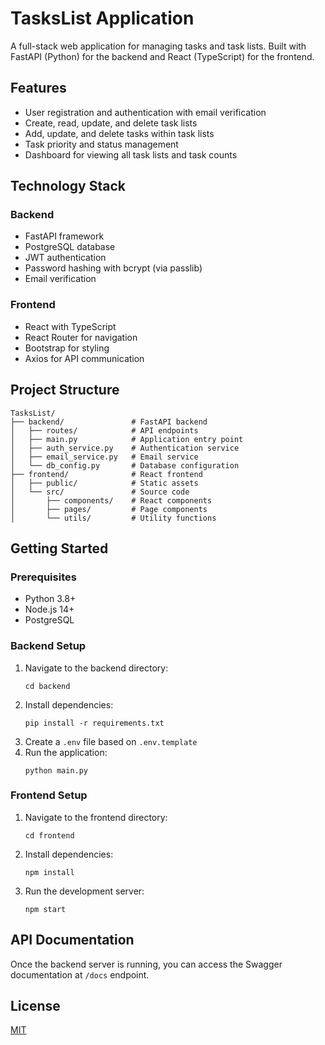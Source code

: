 # TasksList Application

A full-stack web application for managing tasks and task lists. Built with FastAPI (Python) for the backend and React (TypeScript) for the frontend.

## Features

- User registration and authentication with email verification
- Create, read, update, and delete task lists
- Add, update, and delete tasks within task lists
- Task priority and status management
- Dashboard for viewing all task lists and task counts

## Technology Stack

### Backend
- FastAPI framework
- PostgreSQL database
- JWT authentication
- Password hashing with bcrypt (via passlib)
- Email verification

### Frontend
- React with TypeScript
- React Router for navigation
- Bootstrap for styling
- Axios for API communication

## Project Structure

```
TasksList/
├── backend/               # FastAPI backend
│   ├── routes/            # API endpoints
│   ├── main.py            # Application entry point
│   ├── auth_service.py    # Authentication service
│   ├── email_service.py   # Email service
│   └── db_config.py       # Database configuration
├── frontend/              # React frontend
│   ├── public/            # Static assets
│   └── src/               # Source code
│       ├── components/    # React components
│       ├── pages/         # Page components
│       └── utils/         # Utility functions
```

## Getting Started

### Prerequisites
- Python 3.8+
- Node.js 14+
- PostgreSQL

### Backend Setup
1. Navigate to the backend directory:
   ```
   cd backend
   ```
2. Install dependencies:
   ```
   pip install -r requirements.txt
   ```
3. Create a `.env` file based on `.env.template`
4. Run the application:
   ```
   python main.py
   ```

### Frontend Setup
1. Navigate to the frontend directory:
   ```
   cd frontend
   ```
2. Install dependencies:
   ```
   npm install
   ```
3. Run the development server:
   ```
   npm start
   ```

## API Documentation

Once the backend server is running, you can access the Swagger documentation at `/docs` endpoint.

## License

[MIT](LICENSE) 